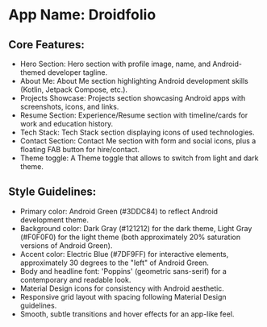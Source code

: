 # **App Name**: Droidfolio

## Core Features:

- Hero Section: Hero section with profile image, name, and Android-themed developer tagline.
- About Me: About Me section highlighting Android development skills (Kotlin, Jetpack Compose, etc.).
- Projects Showcase: Projects section showcasing Android apps with screenshots, icons, and links.
- Resume Section: Experience/Resume section with timeline/cards for work and education history.
- Tech Stack: Tech Stack section displaying icons of used technologies.
- Contact Section: Contact Me section with form and social icons, plus a floating FAB button for hire/contact.
- Theme toggle: A Theme toggle that allows to switch from light and dark theme.

## Style Guidelines:

- Primary color: Android Green (#3DDC84) to reflect Android development theme.
- Background color: Dark Gray (#121212) for the dark theme, Light Gray (#F0F0F0) for the light theme (both approximately 20% saturation versions of Android Green).
- Accent color: Electric Blue (#7DF9FF) for interactive elements, approximately 30 degrees to the "left" of Android Green.
- Body and headline font: 'Poppins' (geometric sans-serif) for a contemporary and readable look.
- Material Design icons for consistency with Android aesthetic.
- Responsive grid layout with spacing following Material Design guidelines.
- Smooth, subtle transitions and hover effects for an app-like feel.